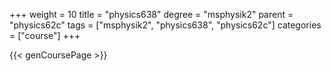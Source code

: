 +++
weight = 10
title = "physics638"
degree = "msphysik2"
parent = "physics62c"
tags = ["msphysik2", "physics638", "physics62c"]
categories = ["course"]
+++

{{< genCoursePage >}}

